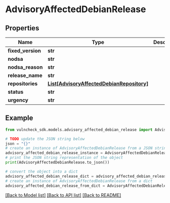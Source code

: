 # AdvisoryAffectedDebianRelease


## Properties

Name | Type | Description | Notes
------------ | ------------- | ------------- | -------------
**fixed_version** | **str** |  | [optional] 
**nodsa** | **str** |  | [optional] 
**nodsa_reason** | **str** |  | [optional] 
**release_name** | **str** |  | [optional] 
**repositories** | [**List[AdvisoryAffectedDebianRepository]**](AdvisoryAffectedDebianRepository.md) |  | [optional] 
**status** | **str** |  | [optional] 
**urgency** | **str** |  | [optional] 

## Example

```python
from vulncheck_sdk.models.advisory_affected_debian_release import AdvisoryAffectedDebianRelease

# TODO update the JSON string below
json = "{}"
# create an instance of AdvisoryAffectedDebianRelease from a JSON string
advisory_affected_debian_release_instance = AdvisoryAffectedDebianRelease.from_json(json)
# print the JSON string representation of the object
print(AdvisoryAffectedDebianRelease.to_json())

# convert the object into a dict
advisory_affected_debian_release_dict = advisory_affected_debian_release_instance.to_dict()
# create an instance of AdvisoryAffectedDebianRelease from a dict
advisory_affected_debian_release_from_dict = AdvisoryAffectedDebianRelease.from_dict(advisory_affected_debian_release_dict)
```
[[Back to Model list]](../README.md#documentation-for-models) [[Back to API list]](../README.md#documentation-for-api-endpoints) [[Back to README]](../README.md)


